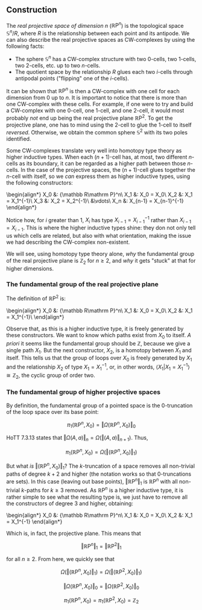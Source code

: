 ## Construction

The *real projective space of dimension $n$* (${\mathbb R\mathrm P}^n$) is the topological space ${\mathbb S}^n/R$, where $R$ is the relationship between each point and its antipode. We can also describe the real projective spaces as CW-complexes by using the following facts:

- The sphere ${\mathbb S}^n$ has a CW-complex structure with two 0-cells, two 1-cells, two 2-cells, etc. up to two $n$-cells.
- The quotient space by the relationship $R$ glues each two $i$-cells through antipodal points ("flipping" one of the $i$-cells).

It can be shown that ${\mathbb R\mathrm P}^n$ is then a CW-complex with one cell for each dimension from $0$ up to $n$. It is important to notice that there is more than one CW-complex with these cells. For example, if one were to try and build a CW-complex with one $0$-cell, one $1$-cell, and one $2$-cell, it would most probably *not* end up being the real projective plane ${\mathbb R\mathrm P}^2$. To get the projective plane, one has to mind using the $2$-cell to glue the $1$-cell to itself *reversed*. Otherwise, we obtain the common sphere ${\mathbb S}^2$ with its two poles identified.

Some CW-complexes translate very well into homotopy type theory as higher inductive types. When each $(n+1)$-cell has, at most, two different $n$-cells as its boundary, it can be regarded as a higher path between those $n$-cells. In the case of the projective spaces, the $(n+1)$-cell glues together the $n$-cell with itself, so we *can* express them as higher inductive types, using the following constructors:

\begin{align*}
X_0 &: {\mathbb R\mathrm P}^n\\
X_1 &: X_0 = X_0\\
X_2 &: X_1 = X_1^{-1}\\
X_3 &: X_2 = X_2^{-1}\\
&\vdots\\
X_n &: X_{n-1} = X_{n-1}^{-1}
\end{align*}

Notice how, for $i$ greater than $1$, $X_i$ has type $X_{i-1} = X_{i-1}^{-1}$ rather than $X_{i-1} = X_{i-1}$. This is where the higher inductive types shine: they don not only tell us which cells are related, but also with what orientation, making the issue we had describing the CW-complex non-existent.

We will see, using homotopy type theory alone, *why* the fundamental group of the real projective plane is ${\mathbb Z}_2$ for $n\geq 2$, and *why* it gets "stuck" at that for higher dimensions.


### The fundamental group of the real projective plane

The definition of ${\mathbb R\mathrm P}^2$ is:

\begin{align*}
X_0 &: {\mathbb R\mathrm P}^n\\
X_1 &: X_0 = X_0\\
X_2 &: X_1 = X_1^{-1}\\
\end{align*}

Observe that, as this is a higher inductive type, it is freely generated by these constructors. We want to know which paths exist from $X_0$ to itself. *A priori* it seems like the fundamental group should be $\mathbb Z$, because we give a single path $X_1$. But the next constructor, $X_2$, is a homotopy between $X_1$ and itself. This tells us that the group of loops over $X_0$ is freely generated by $X_1$ and the relationship $X_2$ of type $X_1 = X_1^{-1}$, or, in other words, $\langle X_1 | X_1 = X_1^{-1}\rangle \cong {\mathbb Z}_2$, the cyclic group of order two.


### The fundamental group of higher projective spaces

By definition, the fundamental group of a pointed space is the $0$-truncation of the loop space over its base point:

$$\pi_1({\mathbb R\mathrm P}^n, X_0) = \left\Vert\Omega({\mathbb R\mathrm P}^n, X_0)\right\Vert_0$$

HoTT 7.3.13 states that $\left\Vert\Omega(A,a)\right\Vert_n=\Omega(\left\Vert(A,a)\right\Vert_{n+1})$. Thus,

$$\pi_1({\mathbb R\mathrm P}^n, X_0) = \Omega(\left\Vert({\mathbb R\mathrm P}^n, X_0)\right\Vert_1)$$

But what *is* $\left\Vert({\mathbb R\mathrm P}^n, X_0)\right\Vert_1$? The $k$-truncation of a space removes all non-trivial paths of degree $k+2$ and higher (the notation works so that $0$-truncations are sets). In this case (leaving out base points), $\left\Vert{\mathbb R\mathrm P}^n\right\Vert_1$ is ${\mathbb R\mathrm P}^n$ with all non-trivial $k$-paths for $k\geq 3$ removed. As ${\mathbb R\mathrm P}^n$ is a higher inductive type, it is rather simple to see what the resulting type is, we just have to remove all the constructors of degree $3$ and higher, obtaining:

\begin{align*}
X_0 &: {\mathbb R\mathrm P}^n\\
X_1 &: X_0 = X_0\\
X_2 &: X_1 = X_1^{-1}
\end{align*}

Which is, in fact, the projective plane. This means that

$$\left\Vert{\mathbb R\mathrm P}^n\right\Vert_1 = \left\Vert{\mathbb R\mathrm P}^2\right\Vert_1$$

for all $n\geq 2$. From here, we quickly see that

$$\Omega(\left\Vert{(\mathbb R\mathrm P}^n, X_0)\right\Vert_1) = \Omega(\left\Vert{(\mathbb R\mathrm P}^2, X_0)\right\Vert_1)$$

$$\left\Vert\Omega({\mathbb R\mathrm P}^n, X_0)\right\Vert_0 = \left\Vert\Omega({\mathbb R\mathrm P}^2, X_0)\right\Vert_0$$

$$\pi_1({\mathbb R\mathrm P}^n, X_0) = \pi_1({\mathbb R\mathrm P}^2, X_0) = {\mathbb Z}_2$$
